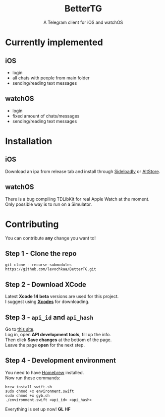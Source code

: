 <h1 align="center">BetterTG</h1>
<p align="center">
A Telegram client for iOS and watchOS
</p>

# Currently implemented
## iOS
- login
- all chats with people from main folder
- sending/reading text messages
## watchOS
- login
- fixed amount of chats/messages
- sending/reading text messages

# Installation
## iOS
Download an ipa from release tab and install through [Sideloadly](https://altstore.io) or [AltStore](https://altstore.io).
## watchOS
There is a bug compiling TDLibKit for real Apple Watch at the moment.\
Only possible way is to run on a Simulator.

# Contributing
You can contribute **any** change you want to!
## Step 1 - Clone the repo
```shell
git clone --recurse-submodules https://github.com/levochkaa/BetterTG.git
```
## Step 2 - Download XCode
Latest **Xcode 14 beta** versions are used for this project.\
I suggest using [**Xcodes**](https://github.com/RobotsAndPencils/XcodesApp) for downloading.
## Step 3 - `api_id` and `api_hash`
Go to [this site](https://my.telegram.org/).\
Log in, open **API development tools**, fill up the info.\
Then click **Save changes**
at the bottom of the page. \
Leave the page **open** for the next step.
## Step 4 - Development environment
You need to have [Homebrew](https://brew.sh) installed. \
Now run these commands:
```shell
brew install swift-sh
sudo chmod +x environment.swift
sudo chmod +x gyb.sh
./environment.swift <api_id> <api_hash>
```
Everything is set up now! **GL HF**
